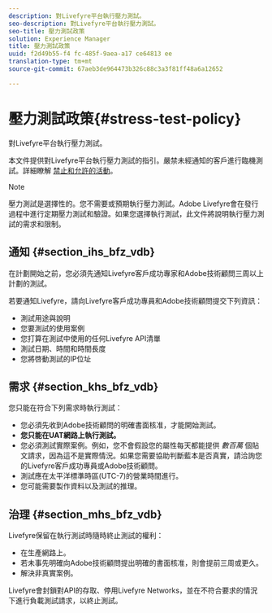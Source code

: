 ```yaml
---
description: 對Livefyre平台執行壓力測試。
seo-description: 對Livefyre平台執行壓力測試。
seo-title: 壓力測試政策
solution: Experience Manager
title: 壓力測試政策
uuid: f2d49b55-f4 fc-485f-9aea-a17 ce64813 ee
translation-type: tm+mt
source-git-commit: 67aeb3de964473b326c88c3a3f81ff48a6a12652

---
```



# 壓力測試政策{#stress-test-policy}

對Livefyre平台執行壓力測試。

本文件提供對Livefyre平台執行壓力測試的指引。嚴禁未經通知的客戶進行臨機測試。詳細瞭解 [禁止和允許的活動](#c_stress_test_policy/section_mhs_bfz_vdb)。

>[!NOTE]
>
>壓力測試是選擇性的。您不需要或預期執行壓力測試。Adobe Livefyre會在發行過程中進行定期壓力測試和驗證。如果您選擇執行測試，此文件將說明執行壓力測試的需求和限制。

## 通知 {#section_ihs_bfz_vdb}

在計劃開始之前，您必須先通知Livefyre客戶成功專家和Adobe技術顧問三周以上計劃的測試。

若要通知Livefyre，請向Livefyre客戶成功專員和Adobe技術顧問提交下列資訊：

* 測試用途與說明
* 您要測試的使用案例
* 您打算在測試中使用的任何Livefyre API清單
* 測試日期、時間和時間長度
* 您將啓動測試的IP位址

## 需求 {#section_khs_bfz_vdb}

您只能在符合下列需求時執行測試：

* 您必須先收到Adobe技術顧問的明確書面核准，才能開始測試。
* **您只能在UAT網路上執行測試。**
* 您必須測試實際案例。例如，您不會假設您的屬性每天都能提供 *數百萬* 個貼文請求，因為這不是實際情況。如果您需要協助判斷藍本是否真實，請洽詢您的Livefyre客戶成功專員或Adobe技術顧問。
* 測試應在太平洋標準時區\(UTC-7\)的營業時間進行。
* 您可能需要製作資料以及測試的推理。

## 治理 {#section_mhs_bfz_vdb}

Livefyre保留在執行測試時隨時終止測試的權利：

* 在生產網路上。
* 若未事先明確向Adobe技術顧問提出明確的書面核准，則會提前三周或更久。
* 解決非真實案例。

Livefyre會封鎖對API的存取、停用Livefyre Networks，並在不符合要求的情況下進行負載測試請求，以終止測試。
